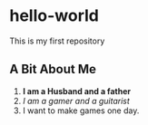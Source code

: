 # hello-world
This is my first repository
## A Bit About Me
1. **I am a Husband and a father**
2. *I am a gamer and a guitarist*
3. I want to make games one day.
